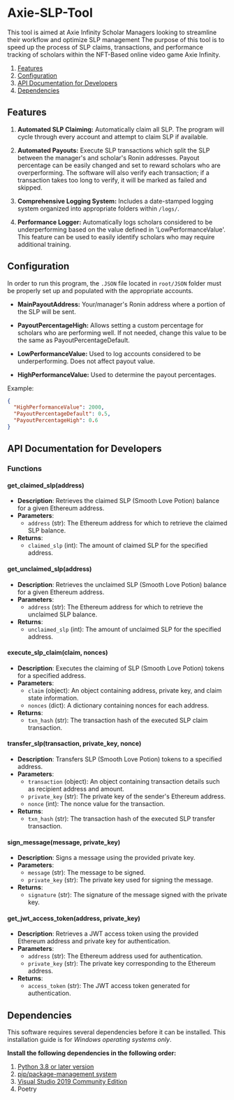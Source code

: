 # Axie-SLP-Tool
This tool is aimed at Axie Infinity Scholar Managers looking to streamline their workflow and optimize SLP management
The purpose of this tool is to speed up the process of SLP claims, transactions, and performance tracking of scholars within the NFT-Based online video game Axie Infinity.

1. [Features](#section-a)
2. [Configuration](#section-b)
3. [API Documentation for Developers](#section-c)
4. [Dependencies](#section-d)

## Features <a name="section-a"></a>
1. **Automated SLP Claiming:** Automatically claim all SLP. The program will cycle through every account and attempt to claim SLP if available.

2. **Automated Payouts:** Execute SLP transactions which split the SLP between the manager's and scholar's Ronin addresses. Payout percentage can be easily changed and set to reward scholars who are overperforming. The software will also verify each transaction; if a transaction takes too long to verify, it will be marked as failed and skipped.

3. **Comprehensive Logging System:** Includes a date-stamped logging system organized into appropriate folders within `/logs/`.

4. **Performance Logger:** Automatically logs scholars considered to be underperforming based on the value defined in 'LowPerformanceValue'. This feature can be used to easily identify scholars who may require additional training.

## Configuration<a name="section-b"></a>
In order to run this program, the `.JSON` file located in `root/JSON` folder must be properly set up and populated with the appropriate accounts.

- **MainPayoutAddress:** Your/manager's Ronin address where a portion of the SLP will be sent.
  
- **PayoutPercentageHigh:** Allows setting a custom percentage for scholars who are performing well. If not needed, change this value to be the same as PayoutPercentageDefault.

- **LowPerformanceValue:** Used to log accounts considered to be underperforming. Does not affect payout value.

- **HighPerformanceValue:** Used to determine the payout percentages.

Example:

```json
{
  "HighPerformanceValue": 2000,
  "PayoutPercentageDefault": 0.5,
  "PayoutPercentageHigh": 0.6
}
```

## API Documentation for Developers<a name="section-c"></a>

### Functions

#### get_claimed_slp(address)

- **Description**: Retrieves the claimed SLP (Smooth Love Potion) balance for a given Ethereum address.
- **Parameters**:
  - `address` (str): The Ethereum address for which to retrieve the claimed SLP balance.
- **Returns**:
  - `claimed_slp` (int): The amount of claimed SLP for the specified address.
  
#### get_unclaimed_slp(address)

- **Description**: Retrieves the unclaimed SLP (Smooth Love Potion) balance for a given Ethereum address.
- **Parameters**:
  - `address` (str): The Ethereum address for which to retrieve the unclaimed SLP balance.
- **Returns**:
  - `unclaimed_slp` (int): The amount of unclaimed SLP for the specified address.

#### execute_slp_claim(claim, nonces)

- **Description**: Executes the claiming of SLP (Smooth Love Potion) tokens for a specified address.
- **Parameters**:
  - `claim` (object): An object containing address, private key, and claim state information.
  - `nonces` (dict): A dictionary containing nonces for each address.
- **Returns**:
  - `txn_hash` (str): The transaction hash of the executed SLP claim transaction.

#### transfer_slp(transaction, private_key, nonce)

- **Description**: Transfers SLP (Smooth Love Potion) tokens to a specified address.
- **Parameters**:
  - `transaction` (object): An object containing transaction details such as recipient address and amount.
  - `private_key` (str): The private key of the sender's Ethereum address.
  - `nonce` (int): The nonce value for the transaction.
- **Returns**:
  - `txn_hash` (str): The transaction hash of the executed SLP transfer transaction.

#### sign_message(message, private_key)

- **Description**: Signs a message using the provided private key.
- **Parameters**:
  - `message` (str): The message to be signed.
  - `private_key` (str): The private key used for signing the message.
- **Returns**:
  - `signature` (str): The signature of the message signed with the private key.

#### get_jwt_access_token(address, private_key)

- **Description**: Retrieves a JWT access token using the provided Ethereum address and private key for authentication.
- **Parameters**:
  - `address` (str): The Ethereum address used for authentication.
  - `private_key` (str): The private key corresponding to the Ethereum address.
- **Returns**:
  - `access_token` (str): The JWT access token generated for authentication.

## Dependencies<a name="section-d"></a>

This software requires several dependencies before it can be installed. This installation guide is for *Windows operating systems only*.

**Install the following dependencies in the following order:**

1. [Python 3.8 or later version](https://www.python.org/downloads/release/python-380/)
2. [pip/package-management system](https://pypi.org/project/pip/)
3. [Visual Studio 2019 Community Edition](https://visualstudio.microsoft.com)
4. Poetry
